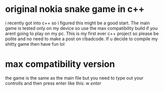 # original nokia snake game in c++

i recently got into c++ so i figured this might be a good start. The main game is tested only on my device 
so use the max compatibility build if you arent going to play on my pc. This is my first ever c++ project so please be polite
and no need to make a post on r/badcode. If u decide to compile my shitty game then have fun lol

# max compatibility version
the game is the same as the main file but you need to type out your controlls and then press enter
like this: w *enter*
